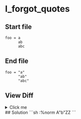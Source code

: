 # I_forgot_quotes
## Start file
```
foo = a
      ab
      abc
```
## End file
```
foo = "a"
      "ab"
      "abc"
```
## View Diff
<details><summary>Click me</summary>
```
--- I_forgot_quotes/inp
+++ I_forgot_quotes/out
@@ -1,3 +1,3 @@
-foo = a
-      ab
-      abc
+foo = "a"
+      "ab"
+      "abc"
```
</details>
## Solution
```sh
:%norm A"<C-O>b"<CR>ZZ
```
